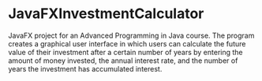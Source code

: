 # JavaFXInvestmentCalculator
JavaFX project for an Advanced Programming in Java course. The program creates a graphical user interface in which users can calculate the future value of their investment after a certain number of years by entering the amount of money invested, the annual interest rate, and the number of years the investment has accumulated interest. 
